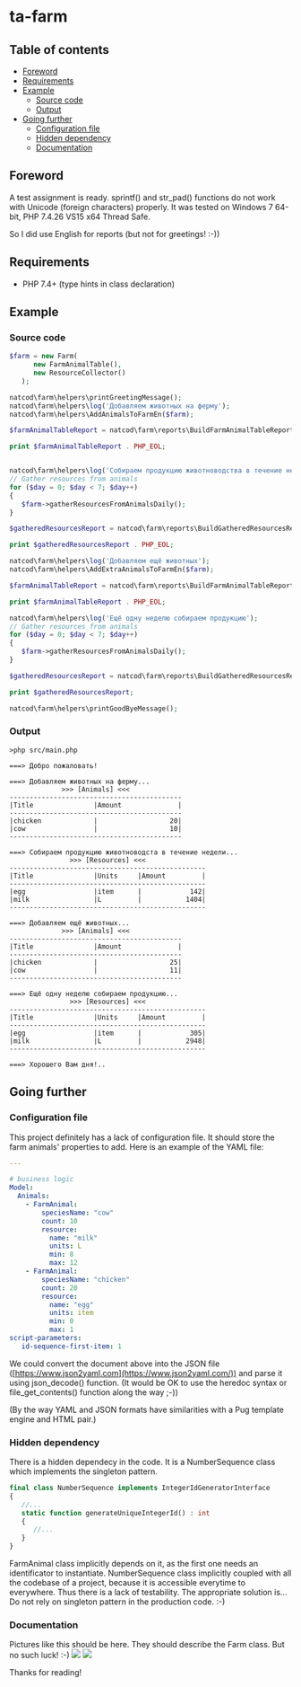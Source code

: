 # ta-farm

## Table of contents
- [Foreword](#foreword)
- [Requirements](#requirements)
- [Example](#example)
   - [Source code](#source-code)
   - [Output](#output)
- [Going further](#going-further)
   - [Configuration file](#configuration-file)
   - [Hidden dependency](#hidden-dependency)
   - [Documentation](#documentation)
   
 
## Foreword
A test assignment is ready. sprintf() and str_pad() functions do not work with Unicode (foreign characters) properly. It was tested on
 Windows 7 64-bit, PHP 7.4.26 VS15 x64 Thread Safe.

So I did use English for reports (but not for greetings! :-))

## Requirements
- PHP 7.4+ (type hints in class declaration)

## Example

### Source code

```php
$farm = new Farm(
      new FarmAnimalTable(),
      new ResourceCollector()
   );

natcod\farm\helpers\printGreetingMessage();
natcod\farm\helpers\log('Добавляем животных на ферму');
natcod\farm\helpers\AddAnimalsToFarmEn($farm);

$farmAnimalTableReport = natcod\farm\reports\BuildFarmAnimalTableReport($farm->getAnimalDataGroupedAsJsonArray());

print $farmAnimalTableReport . PHP_EOL;


natcod\farm\helpers\log('Собираем продукцию животноводства в течение недели');
// Gather resources from animals
for ($day = 0; $day < 7; $day++)
{
   $farm->gatherResourcesFromAnimalsDaily();
}

$gatheredResourcesReport = natcod\farm\reports\BuildGatheredResourcesReport($farm->getResourceDataAsJsonArray());

print $gatheredResourcesReport . PHP_EOL;

natcod\farm\helpers\log('Добавляем ещё животных');
natcod\farm\helpers\AddExtraAnimalsToFarmEn($farm);

$farmAnimalTableReport = natcod\farm\reports\BuildFarmAnimalTableReport($farm-> getAnimalDataGroupedAsJsonArray());

print $farmAnimalTableReport . PHP_EOL;

natcod\farm\helpers\log('Ещё одну неделю собираем продукцию');
// Gather resources from animals
for ($day = 0; $day < 7; $day++)
{
   $farm->gatherResourcesFromAnimalsDaily();
}

$gatheredResourcesReport = natcod\farm\reports\BuildGatheredResourcesReport($farm->getResourceDataAsJsonArray());

print $gatheredResourcesReport;

natcod\farm\helpers\printGoodByeMessage();
```
### Output
```text
>php src/main.php

===> Добро пожаловать!

===> Добавляем животных на ферму...
             >>> [Animals] <<<
-------------------------------------------
|Title               |Amount              |
-------------------------------------------
|chicken             |                  20|
|cow                 |                  10|
-------------------------------------------

===> Собираем продукцию животноводста в течение недели...
               >>> [Resources] <<<
-------------------------------------------------
|Title               |Units     |Amount         |
-------------------------------------------------
|egg                 |item      |            142|
|milk                |L         |           1404|
-------------------------------------------------

===> Добавляем ещё животных...
             >>> [Animals] <<<
-------------------------------------------
|Title               |Amount              |
-------------------------------------------
|chicken             |                  25|
|cow                 |                  11|
-------------------------------------------

===> Ещё одну неделю собираем продукцию...
               >>> [Resources] <<<
-------------------------------------------------
|Title               |Units     |Amount         |
-------------------------------------------------
|egg                 |item      |            305|
|milk                |L         |           2948|
-------------------------------------------------

===> Хорошего Вам дня!..
```

## Going further
### Configuration file
This project definitely has a lack of configuration file. It should store the farm animals' properties to add. Here is an example of the YAML file:
```yaml
---

# business logic
Model:
  Animals:
    - FarmAnimal:
        speciesName: "cow"
        count: 10
        resource:
          name: "milk"
          units: L
          min: 8
          max: 12
    - FarmAnimal:
        speciesName: "chicken"
        count: 20
        resource:
          name: "egg"
          units: item
          min: 0
          max: 1
script-parameters:
   id-sequence-first-item: 1
```

We could convert the document above into the JSON file ([https://www.json2yaml.com](https://www.json2yaml.com/)) and parse it using json_decode() function. (It would be OK to use the heredoc syntax or file_get_contents() function along the way ;-))

(By the way YAML and JSON formats have similarities with a Pug template engine and HTML pair.)

### Hidden dependency
There is a hidden dependecy in the code. It is a NumberSequence class which implements the singleton pattern.
```php
final class NumberSequence implements IntegerIdGeneratorInterface
{
   //...
   static function generateUniqueIntegerId() : int
   {
      //...
   }
}
```

FarmAnimal class implicitly depends on it, as the first one needs an identificator to instantiate. NumberSequence class implicitly coupled with all the codebase of a project, because it is accessible everytime to everywhere. Thus there is a lack of testability. The appropriate solution is... Do not rely on singleton pattern in the production code. :-)

### Documentation

Pictures like this should be here. They should describe the Farm class. But no such luck! :-)
![](01-UML-sequence-diagram.png)
![](02-interfaces.png)

Thanks for reading!